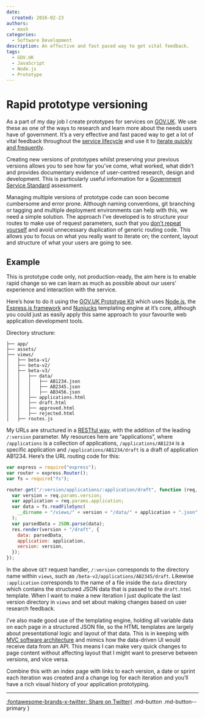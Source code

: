 ```yaml
---
date:
  created: 2016-02-23
authors:
  - mash
categories:
  - Software Development
description: An effective and fast paced way to get vital feedback.
tags:
  - GOV.UK
  - JavaScript
  - Node.js
  - Prototype
---
```


# Rapid prototype versioning

As a part of my day job I create prototypes for services on [GOV.UK](https://www.gov.uk/). We use these as one of the ways to research and learn more about the needs users have of government. It’s a very effective and fast paced way to get a lot of vital feedback throughout the [service lifecycle](https://www.gov.uk/service-manual/phases) and use it to [iterate quickly and frequently](https://www.gov.uk/guidance/government-design-principles#iterate-then-iterate-again).

<!-- more -->

Creating new versions of prototypes whilst preserving your previous versions allows you to see how far you’ve come, what worked, what didn’t and provides documentary evidence of user-centred research, design and development. This is particularly useful information for a [Government Service Standard](https://www.gov.uk/service-manual/service-standard) assessment.

Managing multiple versions of prototype code can soon become cumbersome and error prone. Although naming conventions, git branching or tagging and multiple deployment environments can help with this, we need a simple solution. The approach I’ve developed is to structure your routes to make use of request parameters, such that you [don’t repeat yourself](https://en.wikipedia.org/wiki/Don%27t_repeat_yourself) and avoid unnecessary duplication of generic routing code. This allows you to focus on what you really want to iterate on; the content, layout and structure of what your users are going to see.

## Example

This is prototype code only, not production-ready, the aim here is to enable rapid change so we can learn as much as possible about our users’ experience and interaction with the service.

Here’s how to do it using the [GOV.UK Prototype Kit](https://github.com/alphagov/govuk-prototype-kit) which uses [Node.js](https://nodejs.org/en), the [Express.js framework](https://expressjs.com/) and [Nunjucks](https://mozilla.github.io/nunjucks/) templating engine at it’s core, although you could just as easily apply this same approach to your favourite web application development tools.

Directory structure:

```shell
├── app/
├── assets/
├── views/
│   ├── beta-v1/
│   ├── beta-v2/
│   ├── beta-v3/
│   │   ├── data/
│   │   │   ├── AB1234.json
│   │   │   ├── AB2345.json
│   │   │   ├── AB3456.json
│   │   ├── applications.html
│   │   ├── draft.html
│   │   ├── approved.html
│   │   ├── rejected.html
│   ├── routes.js
```

My URLs are structured in a [RESTful way](http://www.vinaysahni.com/best-practices-for-a-pragmatic-restful-api#restful), with the addition of the leading `/:version` parameter. My resources here are “applications”, where `/applications` is a collection of applications, `/applications/AB1234` is a specific application and `/applications/AB1234/draft` is a draft of application AB1234. Here’s the URL routing code for this:

```javascript
var express = require("express");
var router = express.Router();
var fs = require("fs");

router.get("/:version/applications/:application/draft", function (req, res) {
  var version = req.params.version;
  var application = req.params.application;
  var data = fs.readFileSync(
    __dirname + "/views/" + version + "/data/" + application + ".json",
  );
  var parsedData = JSON.parse(data);
  res.render(version + "/draft", {
    data: parsedData,
    application: application,
    version: version,
  });
});
```

In the above `GET` request handler, `/:version` corresponds to the directory name within `views`, such as `/beta-v2/applications/AB2345/draft`. Likewise `:application` corresponds to the name of a file inside the `data` directory which contains the structured JSON data that is passed to the `draft.html` template. When I want to make a new iteration I just duplicate the last version directory in `views` and set about making changes based on user research feedback.

I’ve also made good use of the templating engine, holding all variable data on each page in a structured JSON file, so the HTML templates are largely about presentational logic and layout of that data. This is in keeping with [MVC software architecture](https://en.wikipedia.org/wiki/Model%E2%80%93view%E2%80%93controller) and mimics how the data-driven UI would receive data from an API. This means I can make very quick changes to page content without affecting layout that I might want to preserve between versions, and vice versa.

Combine this with an index page with links to each version, a date or sprint each iteration was created and a change log for each iteration and you’ll have a rich visual history of your application prototyping.

---

[:fontawesome-brands-x-twitter: Share on Twitter](https://twitter.com/intent/tweet?url=https%3A%2F%2Fmatthew-shaw.github.io%2Fblog%2F2016%2F02%2F23%2Frapid-prototype-versioning%2F&via=MattShaw85&text=Rapid%20prototype%20versioning&hashtags=GOV.UK%2CNodejs%2CPrototype){ .md-button .md-button--primary }
